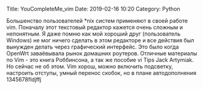 Title: YouCompleteMe_vim
Date: 2019-02-16 10:20
Category: Python

Большенство пользователей *nix систем применяют в своей работе vim.
Поначалу этот текстовый редактор кажется очень сложным и непонятным.
Я даже помню как мой хороший друг (пользователь Windows) не мог ничего
сделать в этом редакторе и все действия был вынужден делать через
графический интерфейс. Это было когда OpenWrt заваёвывала рынок
домашних роутеров. Отличные материалы по Vim - это книга Роббинсона, а
так же пособие vi Tips Jack Artymiak.
Но сейчас не об этом. Vim хорош, можно включить подсветку, настроить
отступы, умный перенос скобок, но в плане автодополнения 1345678fldjffj